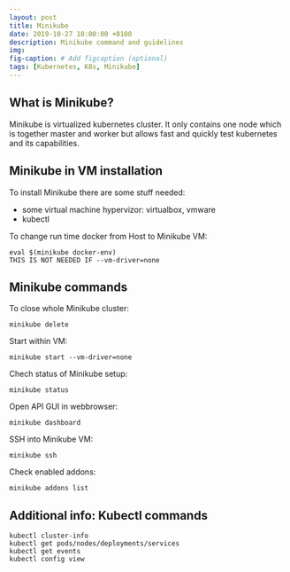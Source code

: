 ```yaml
---
layout: post
title: Minikube
date: 2019-10-27 10:00:00 +0100
description: Minikube command and guidelines
img: 
fig-caption: # Add figcaption (optional)
tags: [Kubernetes, K8s, Minikube]
---
```


## What is Minikube?

Minikube is virtualized kubernetes cluster. It only contains one node which is together master and worker but allows fast and quickly test kubernetes and its capabilities.

## Minikube in VM installation

To install Minikube there are some stuff needed:
+  some virtual machine hypervizor: virtualbox, vmware
+  kubectl

To change run time docker from Host to Minikube VM:
```
eval $(minikube docker-env)
THIS IS NOT NEEDED IF --vm-driver=none
```

## Minikube commands

To close whole Minikube cluster:
```
minikube delete
```

Start within VM:
```
minikube start --vm-driver=none
```

Chech status of Minikube setup:
```
minikube status
```

Open API GUI in webbrowser:
```
minikube dashboard
```

SSH into Minikube VM:
```
minikube ssh
```

Check enabled addons:
```
minikube addons list
```


## Additional info: Kubectl commands
```
kubectl cluster-info
kubectl get pods/nodes/deployments/services
kubectl get events
kubectl config view 
```

